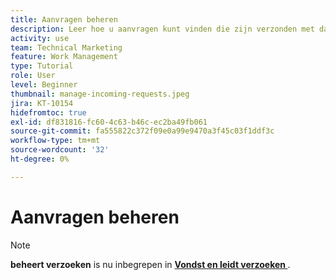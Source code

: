 ```yaml
---
title: Aanvragen beheren
description: Leer hoe u aanvragen kunt vinden die zijn verzonden met dashboards, [!UICONTROL Home] , het [!UICONTROL Requests] -gebied of de [!UICONTROL Teams] -pagina in  [!DNL &#x200B; Workfront] .
activity: use
team: Technical Marketing
feature: Work Management
type: Tutorial
role: User
level: Beginner
thumbnail: manage-incoming-requests.jpeg
jira: KT-10154
hidefromtoc: true
exl-id: df831816-fc60-4c63-b46c-ec2ba49fb061
source-git-commit: fa555822c372f09e0a99e9470a3f45c03f1ddf3c
workflow-type: tm+mt
source-wordcount: '32'
ht-degree: 0%

---
```


# Aanvragen beheren

>[!NOTE]
>
>**beheert verzoeken** is nu inbegrepen in **[Vondst en leidt verzoeken &#x200B;](https://experienceleague.adobe.com/docs/workfront-learn/tutorials-workfront/manage-work/issues-requests/find-requests.html?lang=nl-NL)**.

